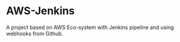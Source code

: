 # AWS-Jenkins
A project based on AWS Eco-system with Jenkins pipeline and using webhooks from Github.
